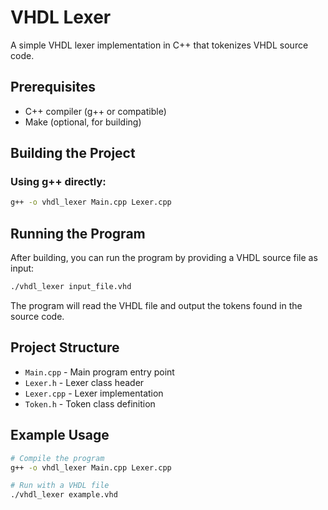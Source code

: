 # VHDL Lexer

A simple VHDL lexer implementation in C++ that tokenizes VHDL source code.

## Prerequisites

- C++ compiler (g++ or compatible)
- Make (optional, for building)

## Building the Project

### Using g++ directly:

```bash
g++ -o vhdl_lexer Main.cpp Lexer.cpp
```

## Running the Program

After building, you can run the program by providing a VHDL source file as input:

```bash
./vhdl_lexer input_file.vhd
```

The program will read the VHDL file and output the tokens found in the source code.

## Project Structure

- `Main.cpp` - Main program entry point
- `Lexer.h` - Lexer class header
- `Lexer.cpp` - Lexer implementation
- `Token.h` - Token class definition

## Example Usage

```bash
# Compile the program
g++ -o vhdl_lexer Main.cpp Lexer.cpp

# Run with a VHDL file
./vhdl_lexer example.vhd
```

